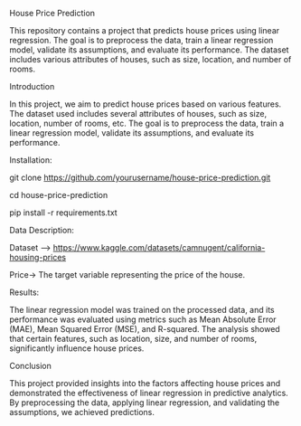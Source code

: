 
House Price Prediction

This repository contains a project that predicts house prices using linear regression. The goal is to preprocess the data, train a linear regression model, validate its assumptions, and evaluate its performance. The dataset includes various attributes of houses, such as size, location, and number of rooms.


Introduction

In this project, we aim to predict house prices based on various features. The dataset used includes several attributes of houses, such as size, location, number of rooms, etc. The goal is to preprocess the data, train a linear regression model, validate its assumptions, and evaluate its performance.


Installation:

git clone https://github.com/yourusername/house-price-prediction.git

cd house-price-prediction

pip install -r requirements.txt


Data Description:


Dataset --> https://www.kaggle.com/datasets/camnugent/california-housing-prices

Price-> The target variable representing the price of the house.


Results:

The linear regression model was trained on the processed data, and its performance was evaluated using metrics such as Mean Absolute Error (MAE), Mean Squared Error (MSE), and R-squared. The analysis showed that certain features, such as location, size, and number of rooms, significantly influence house prices.


Conclusion

This project provided insights into the factors affecting house prices and demonstrated the effectiveness of linear regression in predictive analytics. By preprocessing the data, applying linear regression, and validating the assumptions, we achieved predictions.
